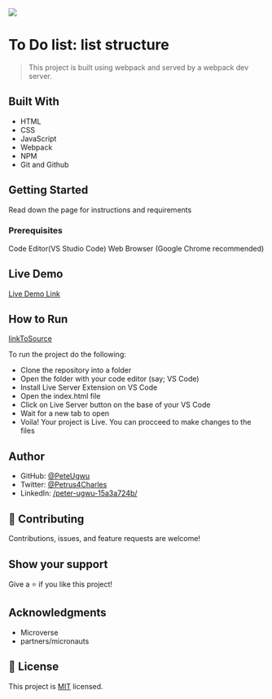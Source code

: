 ![](https://img.shields.io/badge/Microverse-blueviolet)

# To Do list: list structure

> This project is built using webpack and served by a webpack dev server.

## Built With

- HTML
- CSS
- JavaScript
- Webpack
- NPM
- Git and Github

## Getting Started

Read down the page for instructions and requirements

### Prerequisites

Code Editor(VS Studio Code)
Web Browser (Google Chrome recommended)

## Live Demo

[Live Demo Link]()

## How to Run

[linkToSource](https://github.com/PeteUgwu/To-Do-list)

To run the project do the following:

- Clone the repository into a folder
- Open the folder with your code editor (say; VS Code)
- Install Live Server Extension on VS Code
- Open the index.html file
- Click on Live Server button on the base of your VS Code
- Wait for a new tab to open
- Voila! Your project is Live. You can procceed to make changes to the files

## Author

- GitHub: [@PeteUgwu](https://github.com/PeteUgwu)
- Twitter: [@Petrus4Charles](https://twitter.com/Petrus4Charles)
- LinkedIn: [/peter-ugwu-15a3a724b/](https://www.linkedin.com/in/peter-ugwu-15a3a724b/)

## 🤝 Contributing

Contributions, issues, and feature requests are welcome!

## Show your support

Give a ⭐️ if you like this project!

## Acknowledgments

- Microverse
- partners/micronauts

## 📝 License

This project is [MIT](./LICENSE) licensed.
